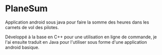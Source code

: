 # PlaneSum
Application android sous java pour faire la somme des heures dans les carnets de vol des pilotes.

Développé à la base en C++ pour une utilisation en ligne de commande, je l'ai ensuite traduit en Java pour l'utiliser sous forme
d'une application android basique.
